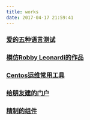 ```yaml
---
title: works
date: 2017-04-17 21:59:41
---
```

### [爱的五种语言测试](https://zxshen.win/love/5/example "爱的五种语言测试")
### [模仿Robby Leonardi的作品](https://zxshen.win/resume "模仿Robby Leonardi的作品")
### [Centos运维常用工具](https://github.com/zxui/shell "Centos运维常用工具")
### [给朋友建的门户](https://3s3m.cn "给朋友建的门户")
### [精制的组件](https://zxshen.win/component "精制的组件")